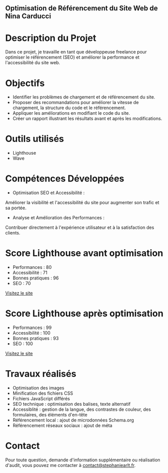 ## Optimisation de Référencement du Site Web de Nina Carducci

# Description du Projet

Dans ce projet, je travaille en tant que développeuse freelance pour optimiser le référencement (SEO) et améliorer la performance et l'accessibilité du site web.

# Objectifs

- Identifier les problèmes de chargement et de référencement du site.
- Proposer des recommandations pour améliorer la vitesse de chargement, la structure du code et le référencement.
- Appliquer les améliorations en modifiant le code du site.
- Créer un rapport illustrant les résultats avant et après les modifications.

# Outils utilisés

- Lighthouse
- Wave 

# Compétences Développées

- Optimisation SEO et Accessibilité :

Améliorer la visibilité et l'accessibilité du site pour augmenter son trafic et sa portée.

- Analyse et Amélioration des Performances :

Contribuer directement à l'expérience utilisateur et à la satisfaction des clients.

# Score Lighthouse avant optimisation

- Performances : 80
- Accessibilité : 71
- Bonnes pratiques : 96
- SEO : 70

[Visitez le site](https://ninacarducci.github.io/)
  
# Score Lighthouse après optimisation

- Performances : 99
- Accessibilité : 100
- Bonnes pratiques : 93
- SEO : 100

[Visitez le site](https://)

# Travaux réalisés

- Optimisation des images
- Minification des fichiers CSS
- Fichiers JavaScript différés
- SEO technique : optimisation des balises, texte alternatif
- Accessiblité : gestion de la langue, des contrastes de couleur, des formulaires, des éléments d'en-tête
- Référencement local : ajout de microdonnées Schema.org
- Référencement réseaux sociaux : ajout de méta

# Contact

Pour toute question, demande d'information supplémentaire ou réalisation d'audit, vous pouvez me contacter à contact@stephaniearlt.fr. 
